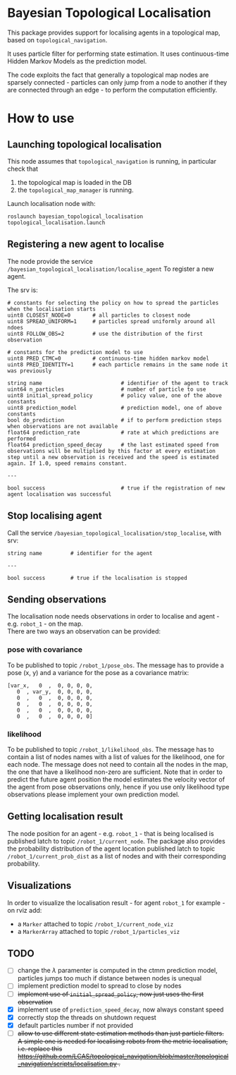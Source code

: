 Bayesian Topological Localisation
======================

This package provides support for localising agents in a topological map, based on `topological_navigation`. 

It uses particle filter for performing state estimation. It uses continuous-time Hidden Markov Models as the prediction model.

The code exploits the fact that generally a topological map nodes are sparsely connected - particles can only jump from a node to another if they are connected through an edge - to perform the computation efficiently.  

# How to use

## Launching topological localisation

This node assumes that `topological_navigation` is running, in particular check that 
1. the topological map is loaded in the DB 
2. the `topological_map_manager` is running.

Launch localisation node with:

```
roslaunch bayesian_topological_localisation topological_localisation.launch
```

## Registering a new agent to localise

The node provide the service `/bayesian_topological_localisation/localise_agent` To register a new agent.

The srv is:

```
# constants for selecting the policy on how to spread the particles when the localisation starts 
uint8 CLOSEST_NODE=0       # all particles to closest node 
uint8 SPREAD_UNIFORM=1     # particles spread uniformly around all ndoes
uint8 FOLLOW_OBS=2         # use the distribution of the first observation

# constants for the prediction model to use
uint8 PRED_CTMC=0          # continuous-time hidden markov model
uint8 PRED_IDENTITY=1      # each particle remains in the same node it was previously

string name                         # identifier of the agent to track
uint64 n_particles                  # number of particle to use 
uint8 initial_spread_policy         # policy value, one of the above constants
uint8 prediction_model              # prediction model, one of above constants 
bool do_prediction                  # if to perform prediction steps when observations are not available
float64 prediction_rate             # rate at which predictions are performed
float64 prediction_speed_decay      # the last estimated speed from observations will be multiplied by this factor at every estimation step until a new observation is received and the speed is estimated again. If 1.0, speed remains constant.

---

bool success                        # true if the registration of new agent localisation was successful
```

## Stop localising agent

Call the service `/bayesian_topological_localisation/stop_localise`, with srv:
```
string name         # identifier for the agent

---

bool success        # true if the localisation is stopped 
```

## Sending observations

The localisation node needs observations in order to localise and agent - e.g. `robot_1` - on the map.  
There are two ways an observation can be provided:

### pose with covariance 
To be published to topic `/robot_1/pose_obs`. The message has to provide a pose (x, y) and a variance for the pose as a covariance matrix: 
```
[var_x,   0  ,  0, 0, 0, 0,
   0  , var_y,  0, 0, 0, 0,
   0  ,   0  ,  0, 0, 0, 0, 
   0  ,   0  ,  0, 0, 0, 0, 
   0  ,   0  ,  0, 0, 0, 0, 
   0  ,   0  ,  0, 0, 0, 0]
```

### likelihood
To be published to topic `/robot_1/likelihood_obs`. The message has to contain a list of nodes names with a list of values for the likelihood, one for each node. The message does not need to contain all the nodes in the map, the one that have a likelihood non-zero are sufficient. Note that in order to predict the future agent position the model estimates the velocity vector of the agent from pose observations only, hence if you use only likelihood type observations please implement your own prediction model.

## Getting localisation result

The node position for an agent - e.g. `robot_1` - that is being localised is published latch to topic `/robot_1/current_node`. The package also provides the probability distribution of the agent location published latch to topic `/robot_1/current_prob_dist` as a list of nodes and with their corresponding probability.

## Visualizations

In order to visualize the localisation result - for agent `robot_1` for example - on rviz add:
- a `Marker` attached to topic `/robot_1/current_node_viz`
- a `MarkerArray` attached to topic `/robot_1/particles_viz` 

## TODO
- [ ] change the $\lambda$ paramenter is computed in the ctmm prediction model, particles jumps too much if distance between nodes is unequal
- [ ] implement prediction model to spread to close by nodes
- [ ] ~~implement use of `initial_spread_policy`, now just uses the first observation~~
- [x] implement use of `prediction_speed_decay`, now always constant speed
- [x] correctly stop the threads on shutdown request
- [x] default particles number if not provided
- [ ] ~~allow to use different state estimation methods than just particle filters. A simple one is needed for localising robots from the metric localisation, i.e. replace this https://github.com/LCAS/topological_navigation/blob/master/topological_navigation/scripts/localisation.py .~~
